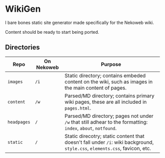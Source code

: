 # WikiGen

I bare bones static site generator made specifically for the Nekoweb wiki.

Content should be ready to start being ported.

## Directories

| Repo        | On Nekoweb | Purpose |
|-------------|------------|---------|
| `images`    | `/i`       | Static directory; contains embeded content on the wiki, such as images in the main content of pages. |
| `content`   | `/w`       | Parsed/MD directory; contains primary wiki pages, these are all included in `pages.html`. |
| `headpages` | `/`        | Parsed/MD directory; pages not under `/w` that still adhear to the formatting: `index`, `about`, `notfound`.|
| `static`    | `/`        | Static direcotry; static content that doesn't fall under `/i`: wiki background, `style.css`, `elements.css`, favicon, etc. |
